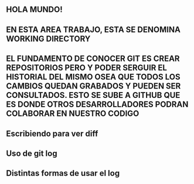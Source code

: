 ## HOLA MUNDO!
## EN ESTA AREA TRABAJO, ESTA SE DENOMINA WORKING DIRECTORY
## EL FUNDAMENTO DE CONOCER GIT ES CREAR REPOSITORIOS PERO Y PODER SERGUIR EL HISTORIAL DEL MISMO OSEA QUE TODOS LOS CAMBIOS QUEDAN GRABADOS Y PUEDEN SER CONSULTADOS. ESTO SE SUBE A GITHUB QUE ES DONDE OTROS DESARROLLADORES PODRAN COLABORAR EN NUESTRO CODIGO


## Escribiendo para ver diff
## Uso de git log
## Distintas formas de usar el log